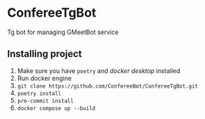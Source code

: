 # ConfereeTgBot
Tg bot for managing GMeetBot service

## Installing project
1. Make sure you have `poetry` and *docker desktop* installed
2. Run docker engine
3. `git clone https://github.com/ConfereeBot/ConfereeTgBot.git`
4. `poetry install`
5. `pre-commit install`
6. `docker compose up --build`
